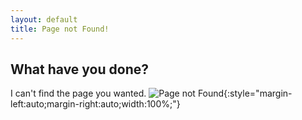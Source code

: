 ```yaml
---
layout: default
title: Page not Found!
---
```

## What have you done?
I can't find the page you wanted.
![Page not
Found](/images/404.jpg){:style="margin-left:auto;margin-right:auto;width:100%;"}
